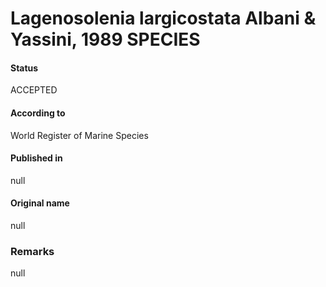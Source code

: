 Lagenosolenia largicostata Albani & Yassini, 1989 SPECIES
=======

#### Status
ACCEPTED

#### According to
World Register of Marine Species

#### Published in
null

#### Original name
null

### Remarks
null